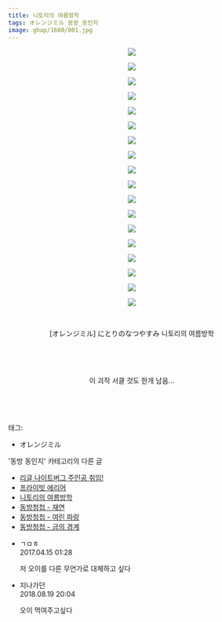 ```yaml
---
title: 니토리의 여름방학
tags: オレンジミル 동방_동인지
image: ghap/1680/001.jpg
---
```

<div class="article">
<p style="text-align: center; clear: none; float: none;"><img src="{{ site.nasurl }}/ghap/1680/001.jpg"/></p>
<p style="text-align: center; clear: none; float: none;"><img src="{{ site.nasurl }}/ghap/1680/002.jpg"/></p>
<p style="text-align: center; clear: none; float: none;"><img src="{{ site.nasurl }}/ghap/1680/003.jpg"/></p>
<p style="text-align: center; clear: none; float: none;"><img src="{{ site.nasurl }}/ghap/1680/004.jpg"/></p>
<p style="text-align: center; clear: none; float: none;"><img src="{{ site.nasurl }}/ghap/1680/005.jpg"/></p>
<p style="text-align: center; clear: none; float: none;"><img src="{{ site.nasurl }}/ghap/1680/006.jpg"/></p>
<p style="text-align: center; clear: none; float: none;"><img src="{{ site.nasurl }}/ghap/1680/007.jpg"/></p>
<p style="text-align: center; clear: none; float: none;"><img src="{{ site.nasurl }}/ghap/1680/008.jpg"/></p>
<p style="text-align: center; clear: none; float: none;"><img src="{{ site.nasurl }}/ghap/1680/009.jpg"/></p>
<p style="text-align: center; clear: none; float: none;"><img src="{{ site.nasurl }}/ghap/1680/010.jpg"/></p>
<p style="text-align: center; clear: none; float: none;"><img src="{{ site.nasurl }}/ghap/1680/011.jpg"/></p>
<p style="text-align: center; clear: none; float: none;"><img src="{{ site.nasurl }}/ghap/1680/012.jpg"/></p>
<p style="text-align: center; clear: none; float: none;"><img src="{{ site.nasurl }}/ghap/1680/013.jpg"/></p>
<p style="text-align: center; clear: none; float: none;"><img src="{{ site.nasurl }}/ghap/1680/014.jpg"/></p>
<p style="text-align: center; clear: none; float: none;"><img src="{{ site.nasurl }}/ghap/1680/015.jpg"/></p>
<p style="text-align: center; clear: none; float: none;"><img src="{{ site.nasurl }}/ghap/1680/016.jpg"/></p>
<p style="text-align: center; clear: none; float: none;"><img src="{{ site.nasurl }}/ghap/1680/017.jpg"/></p>
<p style="text-align: center; clear: none; float: none;"><img src="{{ site.nasurl }}/ghap/1680/018.jpg"/></p>
<p style="text-align: center; clear: none; float: none;"><br/></p>
<p style="text-align: center; clear: none; float: none;">[オレンジミル] にとりのなつやすみ 니토리의 여름방학</p>
<p style="text-align: center; clear: none; float: none;"><br/></p>
<p style="text-align: center; clear: none; float: none;"><br/></p>
<p style="text-align: center; clear: none; float: none;">이 괴작 서클 것도 한개 남음...</p>
<p style="text-align: center; clear: none; float: none;"><br/></p>
<p><br/></p>
</div><div class="tagTrail">
<p>태그: </p>
<ul>
<li>オレンジミル</li>
</ul>
</div><div class="another">
<p>'동방 동인지' 카테고리의 다른 글</p>
<ul>
<li><a href="/2016-08-18-ghap_1682">리글 나이트버그 주인공 취임!</a></li>
<li><a href="/2016-08-18-ghap_1681">프라이빗 에리어</a></li>
<li><a href="/2016-08-18-ghap_1680">니토리의 여름방학</a></li>
<li><a href="/2016-08-18-ghap_1679">동방청첩 - 재연</a></li>
<li><a href="/2016-08-18-ghap_1678">동방청첩 - 여린 파랑</a></li>
<li><a href="/2016-08-18-ghap_1677">동방청첩 - 금의 경계</a></li>
</ul>
</div><div class="cb_module cb_fluid">
<div class="cb_wrt cb_profile">
<div class="comment">
<ul>
<li class="cb_thumb_off" id="comment14965391">
<div class="cb_comment_area">
<div class="cb_info_area">
<div class="cb_section">
<span class="cb_nick_name">ㄱㅁㅎ</span>
</div>
<div class="cb_section">
<span class="cb_date">2017.04.15 01:28 </span>
</div>
</div>
<div class="cb_dsc_comment">
<p class="cb_dsc">
											저 오이를 다른 무언가로 대체하고 싶다
										</p>
</div>
</div></li>
<li class="cb_thumb_off" id="comment15312194">
<div class="cb_comment_area">
<div class="cb_info_area">
<div class="cb_section">
<span class="cb_nick_name">지나가던</span>
</div>
<div class="cb_section">
<span class="cb_date">2018.08.19 20:04 </span>
</div>
</div>
<div class="cb_dsc_comment">
<p class="cb_dsc">
											오이 먹여주고싶다
										</p>
</div>
</div></li>
</ul>
</div>
</div><!-- commentList close -->
</div>